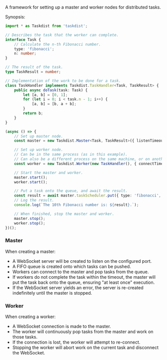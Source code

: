 A framework for setting up a master and worker nodes for distributed tasks.

Synopsis:

```typescript
import * as Taskdist from 'taskdist';

// Describes the task that the worker can complete.
interface Task {
    // Calculate the n-th Fibonacci number.
    type: 'fibonacci';
    n: number;
}

// The result of the task.
type TaskResult = number;

// Implementation of the work to be done for a task.
class TaskHandler implements Taskdist.TaskHandler<Task, TaskResult> {
    public async doTask(task: Task) {
        let [a, b] = [0, 1];
        for (let i = 0; i < task.n - 1; i++) {
            [a, b] = [b, a + b];
        }
        return b;
    }
}

(async () => {
    // Set up master node.
    const master = new Taskdist.Master<Task, TaskResult>({ listenTimeout: 5000, port: 9000, socketTimeout: 5000, taskTimeout: 30000 });

    // Set up worker node.
    // Can be in the same process (as in this example).
    // Can also be a different process on the same machine, or on another machine altogether.
    const worker = new Taskdist.Worker(new TaskHandler(), { connectTimeout: 5000, masterHost: 'localhost', masterPort: 9000, protocol: 'ws' });

    // Start the master and worker.
    master.start();
    worker.start();

    // Put a task onto the queue, and await the result.
    const result = await master.taskScheduler.put({ type: 'fibonacci', n: 10 });
    // Log the result.
    console.log(`The 10th Fibonacci number is: ${result}.`);

    // When finished, stop the master and worker.
    master.stop();
    worker.stop();
})();

```

### Master

When creating a master:

* A WebSocket server will be created to listen on the configured port.
* A FIFO queue is created onto which tasks can be pushed.
* Workers can connect to the master and pop tasks from the queue.
* If workers do not complete the task within the timeout, the master will put the task back onto the queue, ensuring "at least once" execution.
* If the WebSocket server yields an error, the server is re-created indefinitely until the master is stopped.

### Worker

When creating a worker:

* A WebSocket connection is made to the master.
* The worker will continuously pop tasks from the master and work on those tasks.
* If the connection is lost, the worker will attempt to re-connect.
* Stopping the worker will abort work on the current task and disconnect the WebSocket.
